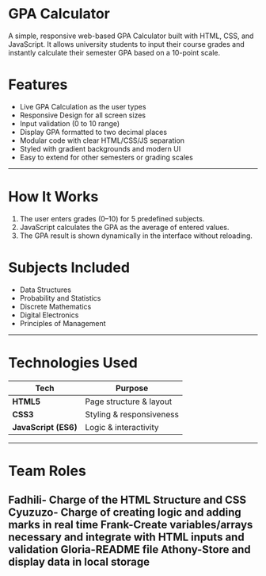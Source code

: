 #  GPA Calculator

A simple, responsive web-based GPA Calculator built with HTML, CSS, and JavaScript. It allows university students to input their course grades and instantly calculate their semester GPA based on a 10-point scale.


# Features

- Live GPA Calculation as the user types
- Responsive Design for all screen sizes
- Input validation (0 to 10 range)
-  Display GPA formatted to two decimal places
- Modular code with clear HTML/CSS/JS separation
- Styled with gradient backgrounds and modern UI
- Easy to extend for other semesters or grading scales

---

# How It Works

1. The user enters grades (0–10) for 5 predefined subjects.
2. JavaScript calculates the GPA as the average of entered values.
3. The GPA result is shown dynamically in the interface without reloading.


# Subjects Included

- Data Structures
- Probability and Statistics
- Discrete Mathematics
- Digital Electronics
- Principles of Management

---

# Technologies Used

| Tech | Purpose |
|-------------|---------------------------|
| **HTML5** | Page structure & layout |
| **CSS3** | Styling & responsiveness |
| **JavaScript (ES6)** | Logic & interactivity |

---
# Team Roles
Fadhili- Charge of the HTML Structure and CSS
Cyuzuzo- Charge of creating logic and adding marks in real time
Frank-Create variables/arrays necessary and integrate with HTML inputs and validation
Gloria-README file
Athony-Store and display data in local storage
---